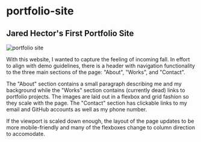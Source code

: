 # portfolio-site

## Jared Hector's First Portfolio Site

![portfolio site](./assets/images/portfolio-screenshot.jpg)



With this website, I wanted to capture the feeling of incoming fall. In effort to align with demo guidelines, there is a header with navigation functionality to the three main sections of the page: "About", "Works", and "Contact".

The "About" section contains a small paragraph describing me and my background while the "Works" section contains (currently dead) links to portfolio projects. The images are laid out in a flexbox and grid fashion so they scale with the page. The "Contact" section has clickable links to my email and GitHub accounts as well as my phone number.

If the viewport is scaled down enough, the layout of the page updates to be more mobile-friendly and many of the flexboxes change to column direction to accomodate.